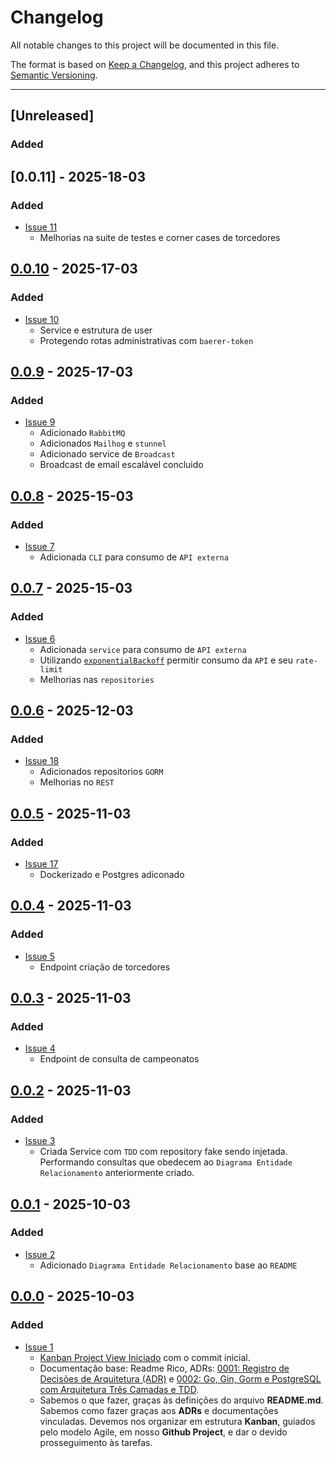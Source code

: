 # Changelog

All notable changes to this project will be documented in this file.

The format is based on [Keep a Changelog](https://keepachangelog.com/en/1.0.0/),
and this project adheres to [Semantic Versioning](https://semver.org/spec/v2.0.0.html).

---

## [Unreleased]
### Added

## [0.0.11] - 2025-18-03
### Added
- [Issue 11](https://github.com/jtonynet/go-soccer-fan/issues/10)
  - Melhorias na suite de testes e corner cases de torcedores

## [0.0.10] - 2025-17-03
### Added
- [Issue 10](https://github.com/jtonynet/go-soccer-fan/issues/11)
  - Service e estrutura de user
  - Protegendo rotas administrativas com `baerer-token`

## [0.0.9] - 2025-17-03
### Added
- [Issue 9](https://github.com/jtonynet/go-soccer-fan/issues/9)
  - Adicionado `RabbitMQ`
  - Adicionados `Mailhog` e `stunnel`
  - Adicionado service de `Broadcast`
  - Broadcast de email escalável concluido

## [0.0.8] - 2025-15-03
### Added
- [Issue 7](https://github.com/jtonynet/go-soccer-fan/issues/7)
  - Adicionada `CLI` para consumo de `API externa`

## [0.0.7] - 2025-15-03
### Added
- [Issue 6](https://github.com/jtonynet/go-soccer-fan/issues/6)
  - Adicionada `service` para consumo de `API externa`
  - Utilizando [`exponentialBackoff`](github.com/cenkalti/backoff) permitir consumo da `API` e seu `rate-limit`
  - Melhorias nas `repositories`

## [0.0.6] - 2025-12-03
### Added
- [Issue 18](https://github.com/jtonynet/go-soccer-fan/issues/18)
  - Adicionados repositorios `GORM`
  - Melhorias no `REST`

## [0.0.5] - 2025-11-03
### Added
- [Issue 17](https://github.com/jtonynet/go-soccer-fan/issues/17)
  - Dockerizado e Postgres adiconado

## [0.0.4] - 2025-11-03
### Added
- [Issue 5](https://github.com/jtonynet/go-soccer-fan/issues/5)
  - Endpoint criação de torcedores 

## [0.0.3] - 2025-11-03
### Added
- [Issue 4](https://github.com/jtonynet/go-soccer-fan/issues/4)
  - Endpoint de consulta de campeonatos

## [0.0.2] - 2025-11-03
### Added
- [Issue 3](https://github.com/jtonynet/go-soccer-fan/issues/3)
  - Criada Service com `TDD` com repository fake sendo injetada. Performando consultas que obedecem ao `Diagrama Entidade Relacionamento` anteriormente criado.

## [0.0.1] - 2025-10-03
### Added
- [Issue 2](https://github.com/jtonynet/go-soccer-fan/issues/2)
  - Adicionado `Diagrama Entidade Relacionamento` base ao `README`

## [0.0.0] - 2025-10-03
### Added

- [Issue 1](https://github.com/jtonynet/go-soccer-fan/issues/1)
  - [Kanban Project View Iniciado](https://github.com/users/jtonynet/projects/8/views/1) com o commit inicial. 
  - Documentação base: Readme Rico, ADRs: [0001: Registro de Decisões de Arquitetura (ADR)](./docs/architecture/decisions/registro-de-decisoes-de-arquitetura.md) e [0002: Go, Gin, Gorm e PostgreSQL com Arquitetura Três Camadas e TDD](./docs/architecture/decisions/0002-go-gin-gorm-e-postgres-com-arquitetura-tres-camadas-e-tdd.md).
  - Sabemos o que fazer, graças às definições do arquivo __README.md__. Sabemos como fazer graças aos __ADRs__ e documentações vinculadas. Devemos nos organizar em estrutura __Kanban__, guiados pelo modelo Agile, em nosso __Github Project__, e dar o devido prosseguimento às tarefas.

[0.0.10]: https://github.com/jtonynet/go-soccer-fan/compare/v0.0.10...v0.0.11
[0.0.10]: https://github.com/jtonynet/go-soccer-fan/compare/v0.0.9...v0.0.10
[0.0.9]: https://github.com/jtonynet/go-soccer-fan/compare/v0.0.8...v0.0.9
[0.0.8]: https://github.com/jtonynet/go-soccer-fan/compare/v0.0.7...v0.0.8
[0.0.7]: https://github.com/jtonynet/go-soccer-fan/compare/v0.0.6...v0.0.7
[0.0.6]: https://github.com/jtonynet/go-soccer-fan/compare/v0.0.5...v0.0.6
[0.0.5]: https://github.com/jtonynet/go-soccer-fan/compare/v0.0.4...v0.0.5
[0.0.4]: https://github.com/jtonynet/go-soccer-fan/compare/v0.0.3...v0.0.4
[0.0.3]: https://github.com/jtonynet/go-soccer-fan/compare/v0.0.2...v0.0.3
[0.0.2]: https://github.com/jtonynet/go-soccer-fan/compare/v0.0.1...v0.0.2
[0.0.1]: https://github.com/jtonynet/go-soccer-fan/compare/v0.0.0...v0.0.1
[0.0.0]: https://github.com/jtonynet/go-soccer-fan/releases/tag/v0.0.0
